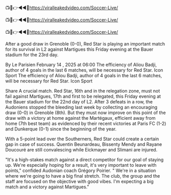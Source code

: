 📺📱👉◄◄🔴https://viralleakedvideo.com/Soccer-Live/

📺📱👉◄◄🔴https://viralleakedvideo.com/Soccer-Live/

📺📱👉◄◄🔴https://viralleakedvideo.com/Soccer-Live/

After a good draw in Grenoble (0-0), Red Star is playing an important match for its survival in L2 against Martigues this Friday evening at the Bauer stadium for the 23rd day.

By Le Parisien 
February 14 , 2025 at 06:00
The efficiency of Aliou Badji, author of 4 goals in the last 6 matches, will be necessary for Red Star. Icon Sport
The efficiency of Aliou Badji, author of 4 goals in the last 6 matches, will be necessary for Red Star. Icon Sport

Share
A crucial match. Red Star, 16th and in the relegation zone, must not fail against Martigues, 17th and first to be relegated, this Friday evening at the Bauer stadium for the 22nd day of L2. After 3 defeats in a row, the Audoniens stopped the bleeding last week by collecting an encouraging draw (0-0) in Grenoble (8th). But they must now improve on this point of the draw with a victory at home against the Martégaux, efficient away from home (7th best team) as evidenced by their recent victories at Paris FC (1-2) and Dunkerque (0-1) since the beginning of the year.

With a 5-point lead over the Southerners, Red Star could create a certain gap in case of success. Quentin Beunardeau, Bissenty Mendy and Rayane Doucouré are still convalescing while Eickmayer and Slimani are injured.


"It's a high-stakes match against a direct competitor for our goal of staying up. We're especially hoping for a result, it's very important to leave with points," confided Audonian coach Grégory Poirier. " We're in a situation where we're going to have a big final stretch. The club, the group and the staff are focused on the objective with good vibes. I'm expecting a big match and a victory against Martigues."
